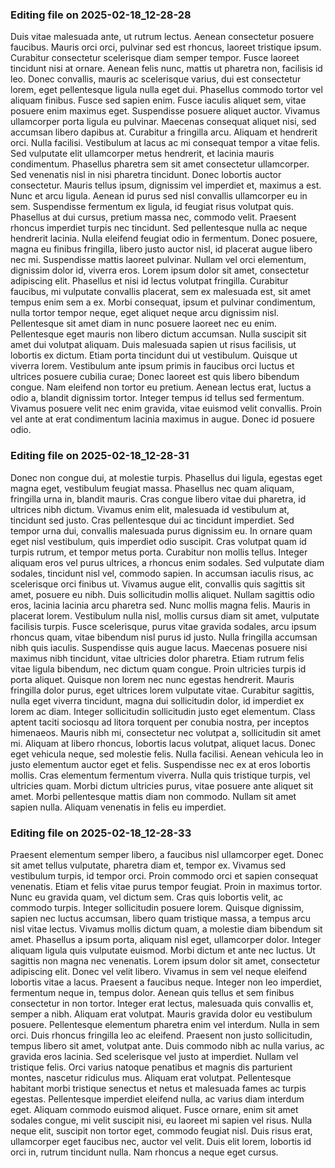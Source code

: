

### Editing file on 2025-02-18_12-28-28

Duis vitae malesuada ante, ut rutrum lectus. Aenean consectetur posuere faucibus. Mauris orci orci, pulvinar sed est rhoncus, laoreet tristique ipsum. Curabitur consectetur scelerisque diam semper tempor. Fusce laoreet tincidunt nisi at ornare. Aenean felis nunc, mattis ut pharetra non, facilisis id leo. Donec convallis, mauris ac scelerisque varius, dui est consectetur lorem, eget pellentesque ligula nulla eget dui. Phasellus commodo tortor vel aliquam finibus. Fusce sed sapien enim. Fusce iaculis aliquet sem, vitae posuere enim maximus eget. Suspendisse posuere aliquet auctor. Vivamus ullamcorper porta ligula eu pulvinar.
Maecenas consequat aliquet nisi, sed accumsan libero dapibus at. Curabitur a fringilla arcu. Aliquam et hendrerit orci. Nulla facilisi. Vestibulum at lacus ac mi consequat tempor a vitae felis. Sed vulputate elit ullamcorper metus hendrerit, et lacinia mauris condimentum. Phasellus pharetra sem sit amet consectetur ullamcorper. Sed venenatis nisl in nisi pharetra tincidunt. Donec lobortis auctor consectetur. Mauris tellus ipsum, dignissim vel imperdiet et, maximus a est. Nunc et arcu ligula. Aenean id purus sed nisl convallis ullamcorper eu in sem. Suspendisse fermentum ex ligula, id feugiat risus volutpat quis.
Phasellus at dui cursus, pretium massa nec, commodo velit. Praesent rhoncus imperdiet turpis nec tincidunt. Sed pellentesque nulla ac neque hendrerit lacinia. Nulla eleifend feugiat odio in fermentum. Donec posuere, magna eu finibus fringilla, libero justo auctor nisl, id placerat augue libero nec mi. Suspendisse mattis laoreet pulvinar. Nullam vel orci elementum, dignissim dolor id, viverra eros. Lorem ipsum dolor sit amet, consectetur adipiscing elit. Phasellus et nisi id lectus volutpat fringilla. Curabitur faucibus, mi vulputate convallis placerat, sem ex malesuada est, sit amet tempus enim sem a ex. Morbi consequat, ipsum et pulvinar condimentum, nulla tortor tempor neque, eget aliquet neque arcu dignissim nisl. Pellentesque sit amet diam in nunc posuere laoreet nec eu enim. Pellentesque eget mauris non libero dictum accumsan. Nulla suscipit sit amet dui volutpat aliquam. Duis malesuada sapien ut risus facilisis, ut lobortis ex dictum.
Etiam porta tincidunt dui ut vestibulum. Quisque ut viverra lorem. Vestibulum ante ipsum primis in faucibus orci luctus et ultrices posuere cubilia curae; Donec laoreet est quis libero bibendum congue. Nam eleifend non tortor eu pretium. Aenean lectus erat, luctus a odio a, blandit dignissim tortor. Integer tempus id tellus sed fermentum. Vivamus posuere velit nec enim gravida, vitae euismod velit convallis. Proin vel ante at erat condimentum lacinia maximus in augue. Donec id posuere odio.




### Editing file on 2025-02-18_12-28-31

Donec non congue dui, at molestie turpis. Phasellus dui ligula, egestas eget magna eget, vestibulum feugiat massa. Phasellus nec quam aliquam, fringilla urna in, blandit mauris. Cras congue libero vitae dui pharetra, id ultrices nibh dictum. Vivamus enim elit, malesuada id vestibulum at, tincidunt sed justo. Cras pellentesque dui ac tincidunt imperdiet. Sed tempor urna dui, convallis malesuada purus dignissim eu. In ornare quam eget nisl vestibulum, quis imperdiet odio suscipit. Cras volutpat quam id turpis rutrum, et tempor metus porta. Curabitur non mollis tellus. Integer aliquam eros vel purus ultrices, a rhoncus enim sodales.
Sed vulputate diam sodales, tincidunt nisl vel, commodo sapien. In accumsan iaculis risus, ac scelerisque orci finibus ut. Vivamus augue elit, convallis quis sagittis sit amet, posuere eu nibh. Duis sollicitudin mollis aliquet. Nullam sagittis odio eros, lacinia lacinia arcu pharetra sed. Nunc mollis magna felis. Mauris in placerat lorem. Vestibulum nulla nisl, mollis cursus diam sit amet, vulputate facilisis turpis. Fusce scelerisque, purus vitae gravida sodales, arcu ipsum rhoncus quam, vitae bibendum nisl purus id justo. Nulla fringilla accumsan nibh quis iaculis. Suspendisse quis augue lacus. Maecenas posuere nisi maximus nibh tincidunt, vitae ultricies dolor pharetra. Etiam rutrum felis vitae ligula bibendum, nec dictum quam congue. Proin ultricies turpis id porta aliquet. Quisque non lorem nec nunc egestas hendrerit.
Mauris fringilla dolor purus, eget ultrices lorem vulputate vitae. Curabitur sagittis, nulla eget viverra tincidunt, magna dui sollicitudin dolor, id imperdiet ex lorem ac diam. Integer sollicitudin sollicitudin justo eget elementum. Class aptent taciti sociosqu ad litora torquent per conubia nostra, per inceptos himenaeos. Mauris nibh mi, consectetur nec volutpat a, sollicitudin sit amet mi. Aliquam at libero rhoncus, lobortis lacus volutpat, aliquet lacus. Donec eget vehicula neque, sed molestie felis. Nulla facilisi. Aenean vehicula leo in justo elementum auctor eget et felis. Suspendisse nec ex at eros lobortis mollis. Cras elementum fermentum viverra. Nulla quis tristique turpis, vel ultricies quam. Morbi dictum ultricies purus, vitae posuere ante aliquet sit amet. Morbi pellentesque mattis diam non commodo. Nullam sit amet sapien nulla. Aliquam venenatis in felis eu imperdiet.




### Editing file on 2025-02-18_12-28-33

Praesent elementum semper libero, a faucibus nisl ullamcorper eget. Donec sit amet tellus vulputate, pharetra diam et, tempor ex. Vivamus sed vestibulum turpis, id tempor orci. Proin commodo orci et sapien consequat venenatis. Etiam et felis vitae purus tempor feugiat. Proin in maximus tortor. Nunc eu gravida quam, vel dictum sem. Cras quis lobortis velit, ac commodo turpis. Integer sollicitudin posuere lorem.
Quisque dignissim, sapien nec luctus accumsan, libero quam tristique massa, a tempus arcu nisl vitae lectus. Vivamus mollis dictum quam, a molestie diam bibendum sit amet. Phasellus a ipsum porta, aliquam nisl eget, ullamcorper dolor. Integer aliquam ligula quis vulputate euismod. Morbi dictum et ante nec luctus. Ut sagittis non magna nec venenatis. Lorem ipsum dolor sit amet, consectetur adipiscing elit. Donec vel velit libero.
Vivamus in sem vel neque eleifend lobortis vitae a lacus. Praesent a faucibus neque. Integer non leo imperdiet, fermentum neque in, tempus dolor. Aenean quis tellus et sem finibus consectetur in non tortor. Integer erat lectus, malesuada quis convallis et, semper a nibh. Aliquam erat volutpat. Mauris gravida dolor eu vestibulum posuere. Pellentesque elementum pharetra enim vel interdum. Nulla in sem orci.
Duis rhoncus fringilla leo ac eleifend. Praesent non justo sollicitudin, tempus libero sit amet, volutpat ante. Duis commodo nibh ac nulla varius, ac gravida eros lacinia. Sed scelerisque vel justo at imperdiet. Nullam vel tristique felis. Orci varius natoque penatibus et magnis dis parturient montes, nascetur ridiculus mus. Aliquam erat volutpat. Pellentesque habitant morbi tristique senectus et netus et malesuada fames ac turpis egestas. Pellentesque imperdiet eleifend nulla, ac varius diam interdum eget. Aliquam commodo euismod aliquet. Fusce ornare, enim sit amet sodales congue, mi velit suscipit nisi, eu laoreet mi sapien vel risus. Nulla neque elit, suscipit non tortor eget, commodo feugiat nisl. Duis risus erat, ullamcorper eget faucibus nec, auctor vel velit. Duis elit lorem, lobortis id orci in, rutrum tincidunt nulla. Nam rhoncus a neque eget cursus.


